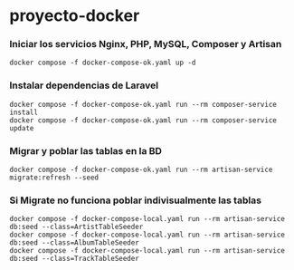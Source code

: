 # proyecto-docker

### Iniciar los servicios Nginx, PHP, MySQL, Composer y Artisan

```
docker compose -f docker-compose-ok.yaml up -d
```

### Instalar dependencias de Laravel

```
docker compose -f docker-compose-ok.yaml run --rm composer-service install
docker compose -f docker-compose-ok.yaml run --rm composer-service update
```

### Migrar y poblar las tablas en la BD

```
docker compose -f docker-compose-ok.yaml run --rm artisan-service migrate:refresh --seed
```

### Si Migrate no funciona poblar indivisualmente las tablas

```
docker compose -f docker-compose-local.yaml run --rm artisan-service db:seed --class=ArtistTableSeeder
docker compose -f docker-compose-local.yaml run --rm artisan-service db:seed --class=AlbumTableSeeder
docker compose -f docker-compose-local.yaml run --rm artisan-service db:seed --class=TrackTableSeeder
```